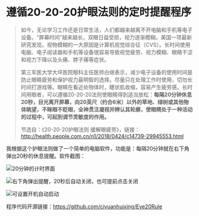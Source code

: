 # 遵循20-20-20护眼法则的定时提醒程序

>如今，无论学习工作还是日常生活，人们都越来越离不开电脑和手机等电子设备。“屏幕时间”越来越长，双眼日益受损，视力逐渐模糊。美国一项最新研究发现，视物模糊的一大原因是计算机视觉综合征（CVS）。长时间使用电脑、电子阅读器和手机等设备很容易导致视觉疲劳、视力模糊、眼睛干涩和视力下降以及头痛、脖子痛等症状。
>
>第三军医大学大坪医院眼科主任医师白继表示，减少电子设备的使用时间是防止眼睛疲劳和保护视力最明智的选择。尽量只在处理工作时使用，切勿长时间打游戏等。眼睛在看近处物体时，睫状肌收缩，容易产生疲劳感。长时间用眼者，可以遵循20-20-20法则使眼睛得到适当放松：**每隔20分钟休息20秒，目光离开屏幕，向20英尺（约合6米）以外的草地、绿树或其他物体眺望，不眯眼不眨眼，全神贯注凝视并辨认其轮廓，使眼睛处于一种活动的过程中，可起到调节灵敏度的作用。**
>
>节选自：《20-20-20护眼法则 缓解眼疲劳》，链接：http://health.people.com.cn/n1/2018/0424/c14739-29945553.html

我根据这个护眼法则做了一个简单的电脑软件，功能是：每隔20分钟就在右下角弹出20秒的休息提醒。软件截图：

![20分钟的计时界面](C:\My\1-BinaryFiles\9-MarkdownFileImages\image-20220301152843087.png)

![右下角弹出提醒，20秒后自动关闭，也可提前点击关闭](C:\My\1-BinaryFiles\9-MarkdownFileImages\image-20220301150101095.png)

![可设置开机自动启动](C:\My\1-BinaryFiles\9-MarkdownFileImages\image-20220301155400774.png)

程序代码开源链接：https://github.com/ciyuanhuixing/Eye20Rule